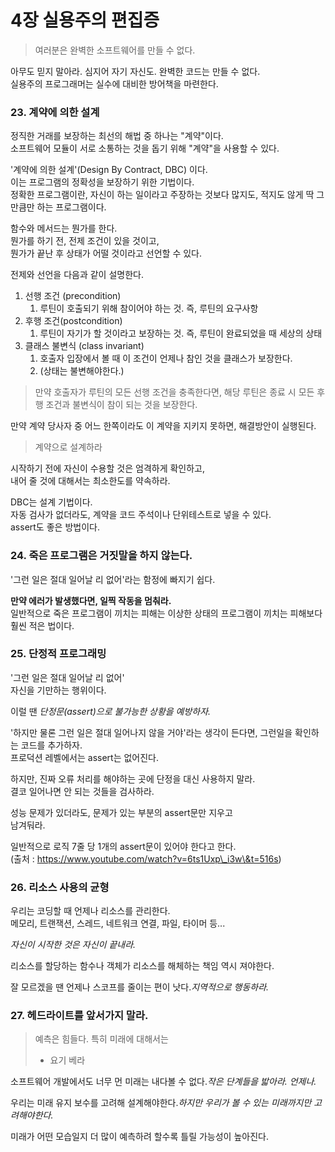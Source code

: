 # 4장 실용주의 편집증

> 여러분은 완벽한 소프트웨어를 만들 수 없다.

아무도 믿지 말아라. 심지어 자기 자신도. 완벽한 코드는 만들 수 없다.\
실용주의 프로그래머는 실수에 대비한 방어책을 마련한다.

### 23. 계약에 의한 설계

정직한 거래를 보장하는 최선의 해법 중 하나는 "계약"이다.\
소프트웨어 모듈이 서로 소통하는 것을 돕기 위해 "계약"을 사용할 수 있다.

'계약에 의한 설계'(Design By Contract, DBC) 이다.\
이는 프로그램의 정확성을 보장하기 위한 기법이다.\
정확한 프로그램이란, 자신이 하는 일이라고 주장하는 것보다 많지도, 적지도 않게 딱 그 만큼만 하는 프로그램이다.

함수와 메서드는 뭔가를 한다.\
뭔가를 하기 전, 전제 조건이 있을 것이고,\
뭔가가 끝난 후 상태가 어떨 것이라고 선언할 수 있다.

전제와 선언을 다음과 같이 설명한다.

1. 선행 조건 (precondition)
   1. 루틴이 호출되기 위해 참이어야 하는 것. 즉, 루틴의 요구사항
2. 후행 조건(postcondition)
   1. 루틴이 자기가 할 것이라고 보장하는 것. 즉, 루틴이 완료되었을 때 세상의 상태
3. 클래스 불변식 (class invariant)
   1. 호출자 입장에서 볼 때 이 조건이 언제나 참인 것을 클래스가 보장한다.
   2. (상태는 불변해야한다.)

> 만약 호출자가 루틴의 모든 선행 조건을 충족한다면, 해당 루틴은 종료 시 모든 후행 조건과 불변식이 참이 되는 것을 보장한다.

만약 계약 당사자 중 어느 한쪽이라도 이 계약을 지키지 못하면, 해결방안이 실행된다.

> 계약으로 설계하라

시작하기 전에 자신이 수용할 것은 엄격하게 확인하고,\
내어 줄 것에 대해서는 최소한도를 약속하라.

DBC는 설계 기법이다.\
자동 검사가 없더라도, 계약을 코드 주석이나 단위테스트로 넣을 수 있다.\
assert도 좋은 방법이다.

### 24. 죽은 프로그램은 거짓말을 하지 않는다.

'그런 일은 절대 일어날 리 없어'라는 함정에 빠지기 쉽다.

**만약 에러가 발생했다면, 일찍 작동을 멈춰라.**\
일반적으로 죽은 프로그램이 끼치는 피해는 이상한 상태의 프로그램이 끼치는 피해보다 훨씬 적은 법이다.

### 25. 단정적 프로그래밍

'그런 일은 절대 일어날 리 없어'\
자신을 기만하는 행위이다.

이럴 땐 _단정문(assert)으로 불가능한 상황을 예방하자._

'하지만 물론 그런 일은 절대 일어나지 않을 거야'라는 생각이 든다면, 그런일을 확인하는 코드를 추가하자.\
프로덕션 레벨에서는 assert는 없어진다.

하지만, 진짜 오류 처리를 해야하는 곳에 단정을 대신 사용하지 말라.\
결코 일어나면 안 되는 것들을 검사하라.

성능 문제가 있더라도, 문제가 있는 부분의 assert문만 지우고\
남겨둬라.

일반적으로 로직 7줄 당 1개의 assert문이 있어야 한다고 한다.\
(출처 : https://www.youtube.com/watch?v=6ts1Uxp\_i3w\&t=516s)

### 26. 리소스 사용의 균형

우리는 코딩할 때 언제나 리소스를 관리한다.\
메모리, 트랜잭션, 스레드, 네트워크 연결, 파일, 타이머 등...

_자신이 시작한 것은 자신이 끝내라._

리소스를 할당하는 함수나 객체가 리소스를 해체하는 책임 역시 져야한다.

잘 모르겠을 땐 언제나 스코프를 줄이는 편이 낫다._지역적으로 행동하라._

### 27. 헤드라이트를 앞서가지 말라.

> 예측은 힘들다. 특히 미래에 대해서는
>
> * 요기 베라

소프트웨어 개발에서도 너무 먼 미래는 내다볼 수 없다._작은 단계들을 밟아라. 언제나._

우리는 미래 유지 보수를 고려해 설계해야한다._하지만 우리가 볼 수 있는 미래까지만 고려해야한다._

미래가 어떤 모습일지 더 많이 예측하려 할수록 틀릴 가능성이 높아진다.
